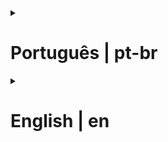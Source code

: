 <details><summary><h1>Português | pt-br </h1></summary>

  Tratamento do flood de comentários nas avaliações dos estabelecimentos do mapa Bar de Respeito visando manter a credibilidade da plataforma após um grande    número de acessos repentinos

  <h3>Objetivo</h3>

  Pensar em estratégias de higienização das reviews dos estabelecimentos e estruturar queries para efetuar o delete no banco de dados

  <h3>Ferramentas</h3>

  • PostgreSQL •

  <h3>Problema</h3>
  <ul>
    <li>Quais tipos de comentários são pertinentes nas reviews?</li>
    <li>Qual é o padrão de comentários não pertinentes?</li>
    <li>O que caracteriza um comentário proveniente de flood?</li>
    <li>Qual período será considerado no delete?</li>
  </ul>

  <h3>Etapas</h3>
  <ul>
    <li>Análise exploratória dos comentários com SELECT</li>
    <li>Estruturação das queries</li>
    <li>Medição dos resultados e futuro impacto nos reviews do mapa</li>
    <li>Aplicação no ambiente de testes</li>
    <li>Comparação com o ambiente real</li>
    <li>Verificação de melhorias e otimizações das queries</li>
    <li>Aplicação no ambiente real</li>
  </ul>

  <h3>Estratégias Definidas</h3>
  <ul>
    <li>Usuários com comentários que iniciam com 3 consoantes</li>
    <li>Usuários que comentaram 3 caracteres ou menos</li>
    <li>Usuários com "não informado/outro"em duas etapas do cadastro na plataforma</li>
    <li>Usuários que comentaram apenas consoantes</li>
    <li>Usuários com o dado "nome" iniciando com 3 consoantes seguidas</li>
  </ul>

  <h3>Conclusões</h3>
  <ul>
    <li>Foram removidas mais de 30 mil reviews após a filtragem</li>
    <li>Discutir formas de evitar criação de contas desenfreadas, adicionando novas etapas de verificação no cadastro</li>
    <li>Criar limitações no envio de reviews, como mínimo de caracteres</li>
  </ul>
</details>

<details><summary><h1>English | en </h1></summary>

Managing comment flood on establishment reviews in the bar de respeito map to maintain platform trustworthiness after a traffic surge
    
  <h3>Objective</h3>
    
  <p>Develop strategies for cleaning establishment reviews and structure queries to perform database deletions.</p>
    
  <h3>Tools</h3>
    
  <p>&bull; PostgreSQL &bull;</p>
    
  <h3>Problem</h3>
  <ul>
      <li>What types of comments are pertinent in reviews?</li>
      <li>What is the pattern for non-pertinent comments?</li>
      <li>What characterizes a comment originating from a flood?</li>
      <li>Which period will be considered for deletion?</li>
  </ul>
    
  <h3>Procedures</h3>
  <ul>
    <li>Exploratory analysis of comments using SELECT</li>
    <li>Structuring of queries</li>
    <li>Measurement of results and future impact on map reviews</li>
    <li>Application in the test environment</li>
    <li>Comparison with the real environment</li>
    <li>Verification of improvements and optimizations of queries</li>
    <li>Application in the real environment</li>
  </ul>
    
  <h3>Defined Strategies</h3>
  <ul>
    <li>Users with comments starting with three consonants</li>
    <li>Users who posted comments with three or fewer characters</li>
    <li>Users who selected "not informed/other" in two registration steps</li>
    <li>Users who posted comments containing only consonants</li>
    <li>Users whose "name" data starts with three consecutive consonants</li>
  </ul>
    
  <h3>Final Conclusions</h3>
  <ul>
    <li>More than 30,000 reviews were removed after filtering</li>
    <li>Discuss ways to prevent uncontrolled account creation by adding new verification steps in registration</li>
    <li>Create limitations on review submissions, such as a minimum character count</li>
  </ul>
</details>
